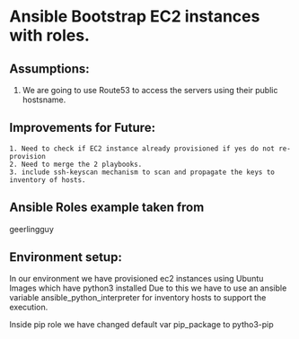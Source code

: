 # Ansible Bootstrap EC2 instances with roles.

## Assumptions:
   1. We are going to use Route53 to access the servers using their public hostsname.
   
## Improvements for Future:
    1. Need to check if EC2 instance already provisioned if yes do not re-provision
    2. Need to merge the 2 playbooks.
    3. include ssh-keyscan mechanism to scan and propagate the keys to inventory of hosts.
    
## Ansible Roles example taken from
geerlingguy
    
## Environment setup:
In our environment we have provisioned ec2 instances using Ubuntu Images which have python3 installed
Due to this we have to use an ansible variable ansible_python_interpreter for inventory hosts to support the execution.

Inside pip role we have changed default var pip_package to pytho3-pip

